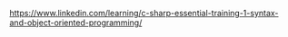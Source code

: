 https://www.linkedin.com/learning/c-sharp-essential-training-1-syntax-and-object-oriented-programming/
